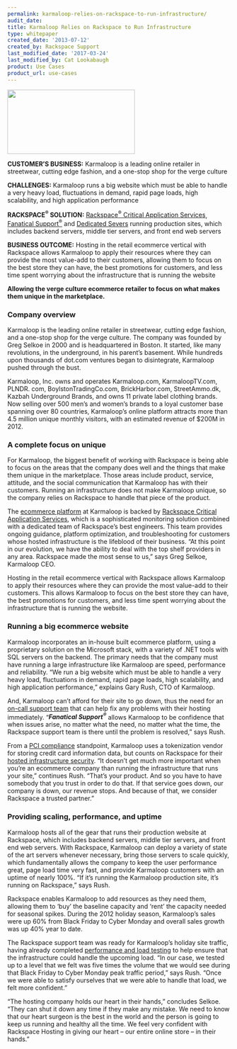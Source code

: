 ```yaml
---
permalink: karmaloop-relies-on-rackspace-to-run-infrastructure/
audit_date:
title: Karmaloop Relies on Rackspace to Run Infrastructure
type: whitepaper
created_date: '2013-07-12'
created_by: Rackspace Support
last_modified_date: '2017-03-24'
last_modified_by: Cat Lookabaugh
product: Use Cases
product_url: use-cases
---
```


<a href="http://www.karmaloop.com/">
   <img src="{% asset_path use-cases/karmaloop-relies-on-rackspace-to-run-infrastructure/karmaloop.png %}" width="288" height="145" />
</a>

**CUSTOMER’S BUSINESS:**
Karmaloop is a leading online retailer in streetwear, cutting edge
fashion, and a one-stop shop for the verge culture

**CHALLENGES:** Karmaloop runs a big website which must be able to
handle a very heavy load, fluctuations in demand, rapid page loads, high
scalability, and high application performance

**RACKSPACE<sup>&reg;</sup> SOLUTION:** [Rackspace<sup>&reg;</sup> Critical Application
Services](http://www.rackspace.com/enterprise_hosting/critical_applications/),
[Fanatical Support<sup>&reg;</sup>](http://www.rackspace.com/whyrackspace/support/)
and [Dedicated
Severs](http://www.rackspace.com/managed_hosting/dedicated_servers/)
running production sites, which includes backend servers, middle tier
servers, and front end web servers

**BUSINESS OUTCOME:** Hosting in the retail ecommerce vertical with
Rackspace allows Karmaloop to apply their resources where they can
provide the most value-add to their customers, allowing them to focus on
the best store they can have, the best promotions for customers, and
less time spent worrying about the infrastructure that is running the
website

**Allowing the verge culture ecommerce retailer to focus on what makes
them unique in the marketplace.**

### Company overview

Karmaloop is the leading online retailer in streetwear, cutting edge
fashion, and a one-stop shop for the verge culture. The company was
founded by Greg Selkoe in 2000 and is headquartered in Boston. It
started, like many revolutions, in the underground, in his parent’s
basement. While hundreds upon thousands of dot.com ventures began to
disintegrate, Karmaloop pushed through the bust.

Karmaloop, Inc. owns and operates Karmaloop.com, KarmaloopTV.com, PLNDR.
com, BoylstonTradingCo.com, BrickHarbor.com, StreetAmmo.dk, Kazbah
Underground Brands, and owns 11 private label clothing brands. Now
selling over 500 men’s and women’s brands to a loyal customer base
spanning over 80 countries, Karmaloop’s online platform attracts more
than 4.5 million unique monthly visitors, with an estimated revenue of
$200M in 2012.

### A complete focus on unique

For Karmaloop, the biggest benefit of working with Rackspace is being
able to focus on the areas that the company does well and the things
that make them unique in the marketplace. Those areas include product,
service, attitude, and the social communication that Karmaloop has with
their customers. Running an infrastructure does not make Karmaloop
unique, so the company relies on Rackspace to handle that piece of the
product.

The [ecommerce platform](http://www.rackspace.com/ecommerce-hosting/) at
Karmaloop is backed by [Rackspace Critical Application
Services](http://www.rackspace.com/enterprise_hosting/critical_applications/),
which is a sophisticated monitoring solution combined with a dedicated
team of Rackspace’s best engineers. This team provides ongoing guidance,
platform optimization, and troubleshooting for customers whose hosted
infrastructure is the lifeblood of their business. “At this point in our
evolution, we have the ability to deal with the top shelf providers in
any area. Rackspace made the most sense to us,” says Greg Selkoe,
Karmaloop CEO.

Hosting in the retail ecommerce vertical with Rackspace allows Karmaloop
to apply their resources where they can provide the most value-add to
their customers. This allows Karmaloop to focus on the best store they
can have, the best promotions for customers, and less time spent
worrying about the infrastructure that is running the website.

### Running a big ecommerce website

Karmaloop incorporates an in-house built ecommerce platform, using a
proprietary solution on the Microsoft stack, with a variety of .NET
tools with SQL servers on the backend. The primary needs that the
company must have running a large infrastructure like Karmaloop are
speed, performance and reliability. “We run a big website which must be
able to handle a very heavy load, fluctuations in demand, rapid page
loads, high scalability, and high application performance,” explains
Gary Rush, CTO of Karmaloop.

And, Karmaloop can’t afford for their site to go down, thus the need for
an [on-call support
team](http://www.rackspace.com/whyrackspace/support/) that can help fix
any problems with their hosting immediately. “***Fanatical Support<sup>&reg;</sup>***
allows Karmaloop to be confidence that when issues arise, no matter what the
need, no matter what the time, the Rackspace support team is there until
the problem is resolved,” says Rush.

From a [PCI compliance](http://www.rackspace.com/ecommerce-hosting/pci/)
standpoint, Karmaloop uses a tokenization vendor for storing credit card
information data, but counts on Rackspace for their [hosted
infrastructure security](http://www.rackspace.com/security/). “It
doesn’t get much more important when you’re an ecommerce company than
running the infrastructure that runs your site,” continues Rush. “That’s
your product. And so you have to have somebody that you trust in order
to do that. If that service goes down, our company is down, our revenue
stops. And because of that, we consider Rackspace a trusted partner.”

### Providing scaling, performance, and uptime

Karmaloop hosts all of the gear that runs their production website at
Rackspace, which includes backend servers, middle tier servers, and
front end web servers. With Rackspace, Karmaloop can deploy a variety of
state of the art servers whenever necessary, bring those servers to
scale quickly, which fundamentally allows the company to keep the user
performance great, page load time very fast, and provide Karmaloop
customers with an uptime of nearly 100%. “If it’s running the Karmaloop
production site, it’s running on Rackspace,” says Rush.

Rackspace enables Karmaloop to add resources as they need them, allowing
them to ‘buy’ the baseline capacity and ‘rent’ the capacity needed for
seasonal spikes. During the 2012 holiday season, Karmaloop’s sales were
up 60% from Black Friday to Cyber Monday and overall sales growth was up
40% year to date.

The Rackspace support team was ready for Karmaloop’s holiday site
traffic, having already completed [performance and load
testing](/how-to/peak-season-prep-guide-preparing-your-ecommerce-site-for-the-next-big-rush)
to help ensure that the infrastructure could handle the upcoming load.
“In our case, we tested up to a level that we felt was five times the
volume that we would see during that Black Friday to Cyber Monday peak
traffic period,” says Rush. “Once we were able to satisfy ourselves that
we were able to handle that load, we felt more confident.”

“The hosting company holds our heart in their hands,” concludes Selkoe.
“They can shut it down any time if they make any mistake. We need to
know that our heart surgeon is the best in the world and the person is
going to keep us running and healthy all the time. We feel very
confident with Rackspace Hosting in giving our heart – our entire online
store – in their hands.”
